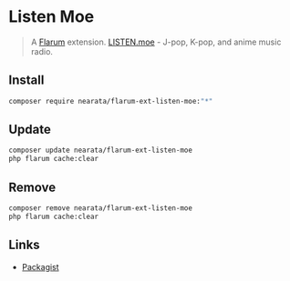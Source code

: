 # Listen Moe

> A [Flarum](http://flarum.org) extension. [LISTEN.moe](https://listen.moe) - J-pop, K-pop, and anime music radio.

## Install

```sh
composer require nearata/flarum-ext-listen-moe:"*"
```

## Update

```sh
composer update nearata/flarum-ext-listen-moe
php flarum cache:clear
```

## Remove

```sh
composer remove nearata/flarum-ext-listen-moe
php flarum cache:clear
```

## Links

- [Packagist](https://packagist.org/packages/nearata/flarum-ext-listen-moe)
